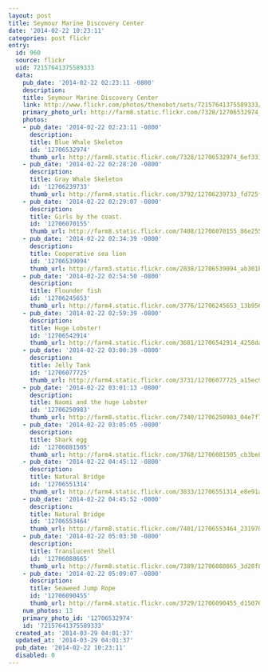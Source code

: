 ```yaml
---
layout: post
title: Seymour Marine Discovery Center
date: '2014-02-22 10:23:11'
categories: post flickr
entry:
  id: 960
  source: flickr
  uid: 72157641375589333
  data:
    pub_date: '2014-02-22 02:23:11 -0800'
    description: 
    title: Seymour Marine Discovery Center
    link: http://www.flickr.com/photos/thenobot/sets/72157641375589333/
    primary_photo_url: http://farm8.static.flickr.com/7328/12706532974_6ef3311631_m.jpg
    photos:
    - pub_date: '2014-02-22 02:23:11 -0800'
      description: 
      title: Blue Whale Skeleton
      id: '12706532974'
      thumb_url: http://farm8.static.flickr.com/7328/12706532974_6ef3311631_s.jpg
    - pub_date: '2014-02-22 02:28:20 -0800'
      description: 
      title: Gray Whale Skeleton
      id: '12706239733'
      thumb_url: http://farm4.static.flickr.com/3792/12706239733_fd725f5623_s.jpg
    - pub_date: '2014-02-22 02:29:07 -0800'
      description: 
      title: Girls by the coast.
      id: '12706070155'
      thumb_url: http://farm8.static.flickr.com/7408/12706070155_86e255bcef_s.jpg
    - pub_date: '2014-02-22 02:34:39 -0800'
      description: 
      title: Cooperative sea lion
      id: '12706539094'
      thumb_url: http://farm3.static.flickr.com/2838/12706539094_ab301bff13_s.jpg
    - pub_date: '2014-02-22 02:54:50 -0800'
      description: 
      title: Flounder fish
      id: '12706245653'
      thumb_url: http://farm4.static.flickr.com/3776/12706245653_13b95641e0_s.jpg
    - pub_date: '2014-02-22 02:59:39 -0800'
      description: 
      title: Huge Lobster!
      id: '12706542914'
      thumb_url: http://farm4.static.flickr.com/3681/12706542914_4258dac4e7_s.jpg
    - pub_date: '2014-02-22 03:00:39 -0800'
      description: 
      title: Jelly Tank
      id: '12706077725'
      thumb_url: http://farm4.static.flickr.com/3731/12706077725_a15ec96873_s.jpg
    - pub_date: '2014-02-22 03:01:13 -0800'
      description: 
      title: Naomi and the huge Lobster
      id: '12706250983'
      thumb_url: http://farm8.static.flickr.com/7340/12706250983_04e7f791c8_s.jpg
    - pub_date: '2014-02-22 03:05:05 -0800'
      description: 
      title: Shark egg
      id: '12706081505'
      thumb_url: http://farm4.static.flickr.com/3768/12706081505_cb3be8d020_s.jpg
    - pub_date: '2014-02-22 04:45:12 -0800'
      description: 
      title: Natural Bridge
      id: '12706551314'
      thumb_url: http://farm4.static.flickr.com/3833/12706551314_e8e91a169f_s.jpg
    - pub_date: '2014-02-22 04:45:52 -0800'
      description: 
      title: Natural Bridge
      id: '12706553464'
      thumb_url: http://farm8.static.flickr.com/7401/12706553464_231978ff58_s.jpg
    - pub_date: '2014-02-22 05:03:30 -0800'
      description: 
      title: Translucent Shell
      id: '12706088665'
      thumb_url: http://farm8.static.flickr.com/7389/12706088665_3d28f8c61f_s.jpg
    - pub_date: '2014-02-22 05:09:07 -0800'
      description: 
      title: Seaweed Jump Rope
      id: '12706090455'
      thumb_url: http://farm4.static.flickr.com/3729/12706090455_d150765aa7_s.jpg
    num_photos: 13
    primary_photo_id: '12706532974'
    id: '72157641375589333'
  created_at: '2014-03-29 04:01:37'
  updated_at: '2014-03-29 04:01:37'
  pub_date: '2014-02-22 10:23:11'
  disabled: 0
---
```

